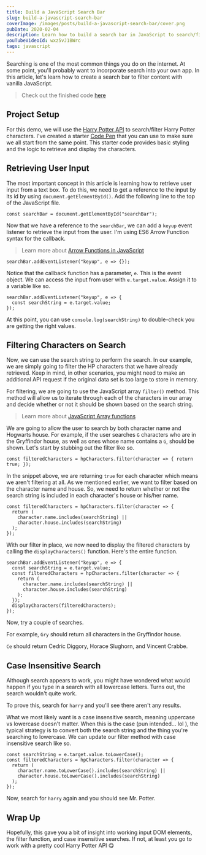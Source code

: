 ```yaml
---
title: Build a JavaScript Search Bar
slug: build-a-javascript-search-bar
coverImage: /images/posts/build-a-javascript-search-bar/cover.png
pubDate: 2020-02-04
description: Learn how to build a search bar in JavaScript to search/filter through data.
youTubeVideoId: wxz5vJ1BWrc
tags: javascript
---
```


Searching is one of the most common things you do on the internet. At some point, you'll probably want to incorporate search into your own app. In this article, let's learn how to create a search bar to filter content with vanilla JavaScript.

> Check out the finished code [here](https://codepen.io/jamesqquick/pen/XWJxBQv)

## Project Setup

For this demo, we will use the [Harry Potter API](http://hp-api.herokuapp.com/api/characters) to search/filter Harry Potter characters. I've created a starter [Code Pen](https://codepen.io/jamesqquick/pen/bGNXYxx) that you can use to make sure we all start from the same point. This starter code provides basic styling and the logic to retrieve and display the characters.

## Retrieving User Input

The most important concept in this article is learning how to retrieve user input from a text box. To do this, we need to get a reference to the input by its id by using `document.getElementById()`. Add the following line to the top of the JavaScript file.

    const searchBar = document.getElementById("searchBar");

Now that we have a reference to the `searchBar`, we can add a `keyup` event listener to retrieve the input from the user. I'm using ES6 Arrow Function syntax for the callback.

> Learn more about [Arrow Functions in JavaScript](https://www.youtube.com/watch?v=prG68DQobbw&t=265s)

    searchBar.addEventListener("keyup", e => {});

Notice that the callback function has a parameter, `e`. This is the event object. We can access the input from user with `e.target.value`. Assign it to a variable like so.

    searchBar.addEventListener("keyup", e => {
      const searchString = e.target.value;
    });

At this point, you can use `console.log(searchString)` to double-check you are getting the right values.

## Filtering Characters on Search

Now, we can use the search string to perform the search. In our example, we are simply going to filter the HP characters that we have already retrieved. Keep in mind, in other scenarios, you might need to make an additional API request if the original data set is too large to store in memory.

For filtering, we are going to use the JavaScript array `filter()` method. This method will allow us to iterate through each of the characters in our array and decide whether or not it should be shown based on the search string.

> Learn more about [JavaScript Array functions](https://www.youtube.com/watch?v=ALYH5XOvMwI&t=6s)

We are going to allow the user to search by both character name and Hogwarts house. For example, if the user searches `G` characters who are in the Gryffindor house, as well as ones whose name contains a `G`, should be shown. Let's start by stubbing out the filter like so.

    const filteredCharacters = hpCharacters.filter(character => { return true; });

In the snippet above, we are returning `true` for each character which means we aren't filtering at all. As we mentioned earlier, we want to filter based on the character name and house. So, we need to return whether or not the search string is included in each character's house or his/her name.

    const filteredCharacters = hpCharacters.filter(character => {
      return (
        character.name.includes(searchString) ||
        character.house.includes(searchString)
      );
    });

With our filter in place, we now need to display the filtered characters by calling the `displayCharacters()` function. Here's the entire function.

    searchBar.addEventListener("keyup", e => {
      const searchString = e.target.value;
      const filteredCharacters = hpCharacters.filter(character => {
        return (
          character.name.includes(searchString) ||
          character.house.includes(searchString)
        );
      });
      displayCharacters(filteredCharacters);
    });

Now, try a couple of searches.

For example, `Gry` should return all characters in the Gryffindor house.

`Ce` should return Cedric Diggory, Horace Slughorn, and Vincent Crabbe.

## Case Insensitive Search

Although search appears to work, you might have wondered what would happen if you type in a search with all lowercase letters. Turns out, the search wouldn't quite work.

To prove this, search for `harry` and you'll see there aren't any results.

What we most likely want is a case insensitive search, meaning uppercase vs lowercase doesn't matter. When this is the case (pun intended... lol ), the typical strategy is to convert both the search string and the thing you're searching to lowercase. We can update our filter method with case insensitive search like so.

    const searchString = e.target.value.toLowerCase();
    const filteredCharacters = hpCharacters.filter(character => {
      return (
        character.name.toLowerCase().includes(searchString) ||
        character.house.toLowerCase().includes(searchString)
      );
    });

Now, search for `harry` again and you should see Mr. Potter.

## Wrap Up

Hopefully, this gave you a bit of insight into working input DOM elements, the filter function, and case insensitive searches. If not, at least you go to work with a pretty cool Harry Potter API 😋
